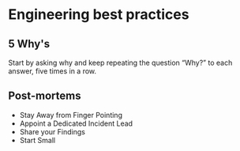 # Engineering best practices

## 5 Why's

Start by asking why and keep repeating the question “Why?” to each answer, five times in a row.

## Post-mortems

* Stay Away from Finger Pointing
* Appoint a Dedicated Incident Lead
* Share your Findings
* Start Small
